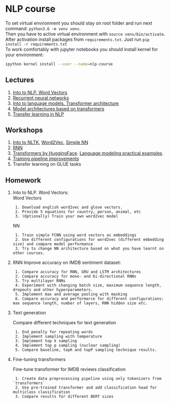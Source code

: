 # NLP course

To set virtual environment you should stay on root folder and run next command: `python3.6 -m venv venv`.  
Then you have to active virtual environment with `source venv/bin/activate`.  
After activation install packages from `requirements.txt`. Just run `pip install -r requirements.txt`  
To work comfortably with jupyter notebooks you should install kernel for your environment:
```bash
ipython kernel install --user --name=nlp-course
```

## Lectures

1. [Into to NLP. Word Vectors](https://docs.google.com/presentation/d/1xFc0h9nrc1lrAHKsRC3WHWrA9RxVW6J5BqdWvM-16Lk/edit?usp=sharing)
2. [Recurrent neural networks](https://docs.google.com/presentation/d/13ar7A9MWugvGeD-07FhRR8UVPs7JZrQhM4xuKsU0oW8/edit?usp=sharing)
3. [Into to language models. Transformer architecture](https://docs.google.com/presentation/d/1KprnkUt1b8feQhCySrSEdu9qkHE8P4OnpcpZ9wIWNqk/edit?usp=sharing)
4. [Model architectures based on transformers](https://docs.google.com/presentation/d/18BXSICqYYu1ymAOqaHMhqB1z85vVwpZHWiWxIdaOG5c/edit?usp=sharing)
5. [Transfer learning in NLP](https://docs.google.com/presentation/d/1BcIBxfrEK_H6q2iZ5Aotzi6pZljIAYgWH2rtOLWRmhc/edit?usp=sharing)

## Workshops
1. [Into to NLTK](https://github.com/vitaliyradchenko/nlp-course/blob/master/workshops/NLTK.ipynb), 
[Word2Vec](https://github.com/vitaliyradchenko/nlp-course/blob/master/workshops/Word2Vec.ipynb), 
[Simple NN](https://github.com/vitaliyradchenko/nlp-course/blob/master/workshops/Simple%20NN.ipynb)
2. [RNN](https://github.com/vitaliyradchenko/nlp-course/blob/master/workshops/RNN.ipynb)
3. [Transformers by HuggingFace](https://github.com/vitaliyradchenko/nlp-course/blob/master/workshops/Into%20to%20transformers%20by%20HuggingFace.ipynb). [Language modeling practical examples](https://github.com/vitaliyradchenko/nlp-course/blob/master/workshops/Language%20models.ipynb).
4. [Training pipeline improvements](https://github.com/vitaliyradchenko/nlp-course/blob/master/workshops/Training%20tricks.ipynb)
5. Transfer learning on GLUE tasks

## Homework
1. Into to NLP. Word Vectors:<br>
    Word Vectors
    
        1. Download english word2vec and glove vectors. 
        2. Provide 5 equations for country, person, animal, etc
        3. (Optionally) Train your own word2vec model 

    NN
    
        1. Train simple FCNN using word vectors as embeddings
        2. Use different configurations for word2vec (different embedding size) and compare model performance
        3. Try to change NN architecture based on what you have learnt on other courses.

2. RNN
    Improve accuracy on IMDB sentiment dataset:
        
        1. Compare accuracy for RNN, GRU and LSTM architectures
        2. Compare accuracy for mono- and bi-directional RNNs
        3. Try multilayer RNNs
        4. Experiment with changing batch size, maximum sequence length, dropouts and other hyperparameters.
        5. Implement max and average pooling with masking
        6. Compare accuracy and performarce for different configurations: max sequence length, number of layers, RNN hidden size etc.
        
3. Text generation

    Compare different techniques for text generation
    
        1. End penalty for repeating words
        2. Implement sampling with temperature
        3. Implement top k sampling
        4. Implement top p sampling (nuclear sampling)
        5. Compare baseline, topK and topP sampling technique results.
       
4. Fine-tuning transformers

    Fine-tune transformer for IMDB reviews classification
    
        1. Create data preprocessing pipeline using only tokenizers from `transformers`
        2. Use pre-trained transformer and add classification head for multiclass classification
        3. Compare results for different BERT sizes

    

